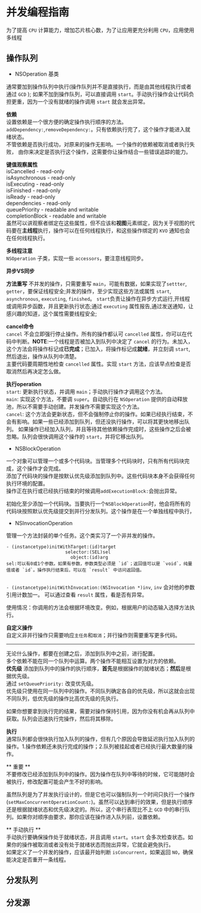 # 并发编程指南

为了提高 `CPU` 计算能力，增加芯片核心数，为了让应用更充分利用 `CPU`，应用使用多线程


## 操作队列

*	NSOperation 基类

通常要加到操作队列中执行(操作队列并不是直接执行，而是由其他线程执行或者通过 `GCD` );
如果不加到操作队列，可以直接调用 `start`。手动执行操作会让代码负担更重，因为一个没有就绪的操作调用 `start` 就会发出异常。
<!-- more -->

**依赖**		
设置依赖是一个很方便的确定操作执行顺序的方法。`addDependency:`,`removeDependency:`。只有依赖执行完了，这个操作才能进入就绪状态。	
不管依赖是否执行成功，对原来的操作无影响。一个操作的依赖被取消或者执行失败，
由你来决定是否执行这个操作，这需要你让操作结合一些错误追踪的能力。

**键值观察属性**		
isCancelled - read-only		
isAsynchronous - read-only	
isExecuting - read-only		
isFinished - read-only		
isReady - read-only		
dependencies - read-only	
queuePriority - readable and writable	
completionBlock - readable and writable		
虽然可以讲观察者绑定在这些属性，但不应该和**视图**元素绑定，因为关于视图的代码要在**主线程**执行，操作可以在任何线程执行，和这些操作绑定的 `KVO` 通知也会在任何线程执行。

**多线程注意**		
`NSOperation` 子类，实现一些 `accessors`，要注意线程同步。

**异步VS同步**

**方法重写**
不并发的操作，只需要重写 `main`，可能有数据，如果实现了`settter`, `getter`，要保证线程安全;并发的操作，至少实现这些方法或属性 `start`, `asynchronous`, `executing`, `finished`。
`start`负责让操作在异步方式运行,开线程或调用异步函数，并且更新执行状态;通过 `executing` 属性报告,通过发送通知，让感兴趣的知道，这个属性需要线程安全;

**cancel命令**	
`cancel` 不会立即强行停止操作。所有的操作都认可 `cancelled` 属性，你可以在代码中判断。**NOTE**:一个线程是否被加入到队列中决定了 `cancel` 的行为。未加入，这个方法会将操作标记成**已完成**；已加入，将操作标记成**就绪**，并立刻调 `start`,然后退出，操作从队列中清楚。	
主要代码要周期性地检查 `cancelled` 属性。实现 `start` 方法，应该早点检查是否取消然后再决定怎么做。	

**执行operation**		
`start`: 更新执行状态，并调用 `main`；手动执行操作才调用这个方法。	
`main`: 实现这个方法，不要调 `super`。自动执行在 `NSOperation` 提供的自动释放池，所以不需要手动创建。并发操作不需要实现这个方法。		
`cancel`: 这个方法会更新状态，但不会强制停止你的操作。如果已经执行结束，不会有影响。如果一些已经添加到队列，但还没执行操作，可以将其更快地移出队列。
如果操作已经加入队列，并且等待其他依赖操作完成时，这些操作之后会被忽略。队列会很快调用这个操作的 `start`，并将它移出队列。

*	NSBlockOperation	

一个对象可以管理一个或多个代码块。当管理多个代码块时，只有所有代码块完成，这个操作才会完成。	
添加了代码块的操作是按默认优先级添加到队列中。这些代码块本身不会获得任何执行环境的配置。		
操作正在执行或已经执行结束的时候调用`addExecutionBlock:`会抛出异常。

初始化至少添加一个代码块。当要执行一个`NSBlockOperation`时，他会将所有的代码块按照默认优先级提交到并行分发队列。这个操作是在一个单独线程中执行，

*	NSInvocationOperation

管理一个方法封装的单个任务。这个类实习了一个非并发的操作。

```
- (instancetype)initWithTarget:(id)target
                      selector:(SEL)sel
                        object:(id)arg   
sel:可以有0或1个参数。如果有参数，参数类型必须是 `id`；返回值可以是 `void`，纯量值或者 `id`。操作执行结束后，可以在 `result` 中访问返回值。
                  
```

`- (instancetype)initWithInvocation:(NSInvocation *)inv`, `inv` 会对他的参数引用计数加一。
可以通过查看 `result` 属性，看是否有异常。

使用情况：你调用的方法会根据环境改变。例如，根据用户的动态输入选择方法执行。


**自定义操作**	
自定义非并行操作只需要响应`主任务`和`取消`；并行操作则需要重写更多代码。

---	
无论什么操作，都要在创建之后，添加到队列中之前，进行配置。	
多个依赖不能在同一个队列中运算。两个操作不能相互设置为对方的依赖。	
**优先级**	
添加到队列中的操作的执行顺序，**首先**是根据操作的就绪状态；**然后**是根据优先级。	
通过 `setQueuePriority:` 改变优先级。	
优先级只使用在同一队列中的操作。不同队列确定各自的优先级，所以这就会出现不同队列，低优先级的操作比高优先级的先执行。	

如果你想要拿到执行完的结果，需要对操作保持引用，因为你没有机会再从队列中获取。队列会迅速执行完操作，然后将其移除。

**执行**	
通常队列都会很快执行加入队列的操作，但有几个原因会导致延迟执行加入队列的操作。1.操作依赖还未执行完成的操作；2.队列被挂起或者已经执行最大数量的操作。

** 重要 **		
不要修改已经添加到队列中的操作。因为操作在队列中等待的时候，它可能随时会被执行，修改配置可能会产生不好的影响。

虽然队列是为了并发执行设计的，但是它也可以强制队列一个时间只执行一个操作(`setMaxConcurrentOperationCount:`)。虽然可以达到串行的效果，但是执行顺序还是根据就绪状态和优先级决定的。所以，这个串行表现比不上 `GCD` 中的串行队列。如果你对顺序由要求，那你应该在操作进入队列前，设置依赖。

** 手动执行 **	
手动执行要确保操作处于就绪状态，并且调用 `start`。`start` 会多次检查状态。如果你的操作被取消或者没有处于就绪状态而抛出异常，它就会避免执行。	
如果定义了一个并发的操作，应该最开始判断 `isConcurrent`，如果返回 `NO`，确保能决定是否重开一条线程。


## 分发队列

## 分发源